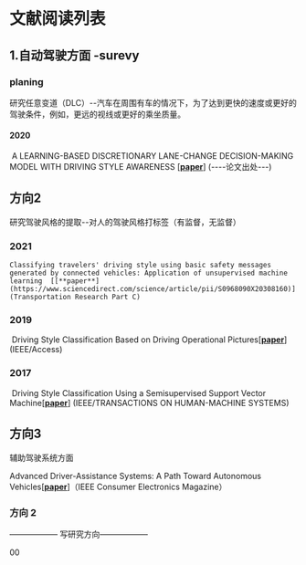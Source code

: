 # 文献阅读列表

 ## 1.自动驾驶方面 -surevy

### planing

研究任意变道（DLC）--汽车在周围有车的情况下，为了达到更快的速度或更好的驾驶条件，例如，更远的视线或更好的乘坐质量。

#### 2020

​    	A LEARNING-BASED DISCRETIONARY LANE-CHANGE DECISION-MAKING MODEL WITH DRIVING STYLE       AWARENESS     [[**paper**](https://github.com/chen0228/safe-driving/blob/main/Research%20Literature/literature/driving%20style%20awareness.pdf)] (----论文出处---)



## 方向2

研究驾驶风格的提取--对人的驾驶风格打标签（有监督，无监督）



### 2021

  	Classifying travelers' driving style using basic safety messages generated by connected vehicles: Application of unsupervised machine learning  [[**paper**](https://www.sciencedirect.com/science/article/pii/S0968090X20308160)] (Transportation Research Part C)

### 2019

​		Driving Style Classification Based on  Driving    Operational Pictures[[**paper**](https://github.com/chen0228/safe-driving/blob/main/Research%20Literature/literature/driving%20style%20awareness.pdf)]  (IEEE/Access)

### 2017

​		Driving Style Classification Using a Semisupervised Support Vector Machine[[**paper**](https://ieeexplore.ieee.org/abstract/document/8015191)] (IEEE/TRANSACTIONS ON HUMAN-MACHINE SYSTEMS)



## 方向3

辅助驾驶系统方面

  Advanced Driver-Assistance Systems: A Path Toward Autonomous Vehicles[[**paper**](https://ieeexplore.ieee.org/abstract/document/8429957)]（IEEE Consumer Electronics Magazine）



### 方向 2 

—————— 写研究方向——————

00

